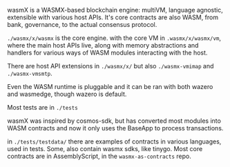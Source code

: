 
wasmX is a WASMX-based blockchain engine: multiVM, language agnostic, extensible with various host APIs. It's core contracts are also WASM, from bank, governance, to the actual consensus protocol.

`./wasmx/x/wasmx` is the core engine. with the core VM in `.wasmx/x/wasmx/vm`, where the main host APIs live, along with memory abstractions and handlers for various ways of WASM modules interacting with the host.

There are host API extensions in `./wasmx/x/` but also `./wasmx-vmimap` and `./wasmx-vmsmtp`.

Even the WASM runtime is pluggable and it can be ran with both wazero and wasmedge, though wazero is default.

Most tests are in `./tests`

wasmX was inspired by cosmos-sdk, but has converted most modules into WASM contracts and now it only uses the BaseApp to process transactions.

in `./tests/testdata/` there are examples of contracts in various languages, used in tests. Some, also contain wasmx sdks, like tinygo.
Most core contracts are in AssemblyScript, in the `wasmx-as-contracts` repo.
